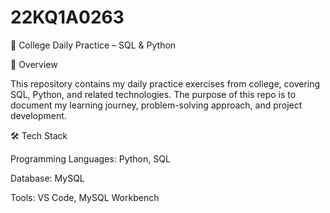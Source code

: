 # 22KQ1A0263
📘 College Daily Practice – SQL & Python

📌 Overview

This repository contains my daily practice exercises from college, covering SQL, Python, and related technologies. The purpose of this repo is to document my learning journey, problem-solving approach, and project development.

🛠 Tech Stack

Programming Languages: Python, SQL

Database: MySQL

Tools: VS Code, MySQL Workbench
